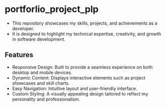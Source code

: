 # portforlio_project_plp
- This repository showcases my skills, projects, and achievements as a developer.
- It is designed to highlight my technical expertise, creativity, and growth in software development.

## Features
- Responsive Design: Built to provide a seamless experience on both desktop and mobile devices.
- Dynamic Content: Displays interactive elements such as project showcases and skill charts.
- Easy Navigation: Intuitive layout and user-friendly interface.
- Custom Styling: A visually appealing design tailored to reflect my personality and professionalism.
